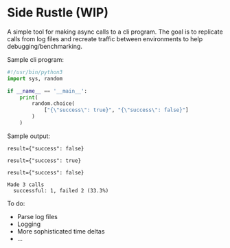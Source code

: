 # Side Rustle (WIP)

A simple tool for making async calls to a cli program. The goal is to replicate calls from log files and recreate traffic between environments to help debugging/benchmarking.

Sample cli program:

```python
#!/usr/bin/python3
import sys, random

if __name__ == '__main__':
    print(
        random.choice(
            ["{\"success\": true}", "{\"success\": false}"]
        )
    )
```

Sample output:
```text
result={"success": false}

result={"success": true}

result={"success": false}

Made 3 calls
  successful: 1, failed 2 (33.3%)
```

To do:
* Parse log files
* Logging
* More sophisticated time deltas
* ...
